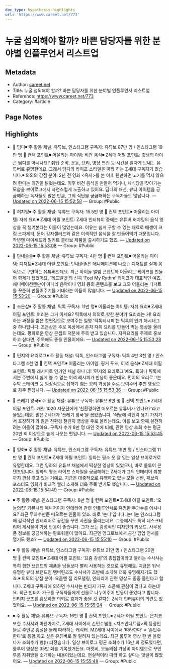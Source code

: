 ```yaml
---
doc_type: hypothesis-highlights
url: 'https://www.careet.net/773'
---
```


# 누굴 섭외해야 할까? 바쁜 담당자를 위한 분야별 인플루언서 리스트업

## Metadata
- Author: [careet.net]()
- Title: 누굴 섭외해야 할까? 바쁜 담당자를 위한 분야별 인플루언서 리스트업
- Reference: https://www.careet.net/773
- Category: #article

## Page Notes
## Highlights
- 🔎 딤디◾ 주 활동 채널: 유튜브, 인스타그램 구독자: 유튜브 87만 명 / 인스타그램 19만 명 🔗 컨택 포인트◾ 어울리는 아이템: 비건 음식◾ Z세대 어필 포인트: 갓생의 아이콘 딤디를 아시나요? 취업 준비, 운동, 요리, 영상 편집 등 시간을 알차게 보내는 유튜버로 유명한데요. 그래서 딤디의 라이프 스타일을 따라 하는 Z세대 구독자가 많습니다.◾ 의외의 강점 분야: 2년 전 영화 <옥자>를 본 이후 웬만하면 고기를 먹지 않으려 한다는 의견을 밝혔는데요. 이후 비건 음식을 만들어 먹거나, 채식당을 찾아가는 모습을 브이로그에서 자연스럽게 노출하고 있어요. 딤디의 패션, 뷰티 아이템을 궁금해하는 독자들도 많은 만큼, 그의 식단을 궁금해하는 구독자들도 많답니다. — [Updated on 2022-06-15 15:52:58](https://hyp.is/yqCmUOx3EeyyR9fee5iWpg/www.careet.net/773) — Group: #Public

- 🔎 허챠밍◾ 주 활동 채널: 유튜브 구독자: 15.5만 명 🔗 컨택 포인트◾ 어울리는 아이템: 자취 요리◾ Z세대 어필 포인트: Z세대 인터뷰이 중에는 유튜버 허챠밍의 음식 영상을 꼭 챙겨본다는 이들이 많았는데요. 이유는 쉽게 구할 수 있는 재료로 매생이 크림 스파게티, 문어 감자샐러드와 같은 이색적인 음식을 잘 만들어먹기 때문입니다. 작년엔 마이셰프와 밀키트 콜라보 제품을 출시하기도 했죠. — [Updated on 2022-06-15 15:53:08](https://hyp.is/0NKDzOx3EeyZ1wPGFlIquw/www.careet.net/773) — Group: #Public

- 🔎 단내솔솔◾ 주 활동 채널: 유튜브 구독자: 4만 명 🔗 컨택 포인트◾ 어울리는 아이템: 디저트◾ Z세대 어필 포인트: 단내솔솔은 애니메이션에 나오는 디저트를 실제 음식으로 구현하는 유튜버인데요. 최근 아이돌 앨범 콘셉트와 어울리는 케이크를 만들어 화제가 됐었어요. ‘레드벨벳’의 신곡 ‘Feel My Rythm’ 케이크가 대표적인 예죠. 애니메이션뿐만이 아니라 음악이나 영화 등의 콘텐츠를 보고 그와 어울리는 디저트를 꾸준히 만들어주기를 기대하는 이들이 많습니다. — [Updated on 2022-06-15 15:53:20](https://hyp.is/167sYux3Eeyv69Ng0E4r9g/www.careet.net/773) — Group: #Public

- 🔎 조은삼◾ 주 활동 채널: 틱톡 구독자: 11만 명◾ 어울리는 아이템: 자취 요리◾ Z세대 어필 포인트: 여러분 그거 아세요? 틱톡에서 의외로 핫한 분야가 요리라는 거! 요리하는 과정을 짧은 컷편집으로 보여주는 일명 ‘틱톡레시피’는 틱톡의 인기 해시태그 중 하나입니다. 조은삼은 주로 옥상에서 혼자 자취 요리를 만들어 먹는 영상을 올리는데요. 평화로운 영상 콘셉트 덕분에 주목 받고 있습니다. 자취요리를 주제로 홍보하고 싶다면, 주목해도 좋을 인물이에요. — [Updated on 2022-06-15 15:53:28](https://hyp.is/3LiZzux3EeyYx_M10ZG2dA/www.careet.net/773) — Group: #Public

- 🔎 민지의 요리로그◾ 주 활동 채널: 틱톡, 인스타그램 구독자: 틱톡 4만 8천 명 / 인스타그램 4천 명 🔗 컨택 포인트◾ 어울리는 아이템: 핑거 푸드, 이색 음식◾ Z세대 어필 포인트: 틱톡 레시피로 인기인 채널 하나 더! ‘민지의 요리로그’예요. 특히나 틱톡에서는 주변에서 쉽게 볼 수 없는 이색 레시피가 반응이 좋은데요. 민지의 요리로그는 수박 스테이크 등 일상적으로 접하기 힘든 요리 과정을 주로 보여주어 추천 영상으로 자주 뜬답니다. — [Updated on 2022-06-15 15:53:36](https://hyp.is/4Utk5Ox3EeytNPsXnoUc_w/www.careet.net/773) — Group: #Public

- 🔎 쓰레기 왕국◾ 주 활동 채널: 유튜브 구독자: 유튜브 8만 명 🔗 컨택 포인트◾ Z세대 어필 포인트: 캐릿 1020 자문단에게 ‘친환경하면 떠오르는 유튜버가 있나요?’라고 물었는데요. 많은 Z세대가 ‘쓰레기 왕국’을 꼽았습니다. ‘식당에 락앤락 용기 가져가서 포장하기’와 같은 친환경 챌린지 영상을 주로 올리는데요. 이를 보고 함께 실천하려는 이들이 많아요. 구독자 수가 8만 명 대인 것에 비해, 관련 영상 조회 수는 평균 20만 회 이상으로 높게 나오는 편입니다. — [Updated on 2022-06-15 15:53:45](https://hyp.is/5tdXJOx3EeyuEmvgXqQlPA/www.careet.net/773) — Group: #Public

- 🔎 잉화◾ 주 활동 채널: 유튜브, 인스타그램 구독자: 유튜브 19만 명 / 인스타그램 11만 명 🔗 컨택 포인트◾ Z세대 어필 포인트: 잉화는 평소 옷 잘 입는 일상 브이로거로 유명한데요. 그런 잉화의 유튜브 채널에서 떡상한 영상이 있었으니, 바로 룸투어 콘텐츠입니다. 잉화의 평소 라이프 스타일을 궁금해하는 Z세대가 그의 인테리어 취향까지 관심 갖고 있는 거예요. 지금은 대중적으로 유행하고 있는 모듈 선반, 패브릭 포스터도 잉화가 비교적 빨리 소개해 더욱 주목 받기도 했습니다. — [Updated on 2022-06-15 15:54:49](https://hyp.is/DPjdsOx4EeybzQ8SH6Lgzw/www.careet.net/773) — Group: #Public

- ◾ 주 활동 채널: 인스타그램 구독자: 6만 명 🔗 컨택 포인트◾ Z세대 어필 포인트: ‘오늘의집’ 커뮤니티 매니저이자 인테리어 관련 인플루언서로 유명한 무과수를 아시나요? 최근 무과수만큼 떠오르는 인물이 있죠. 바로 ‘논디’입니다. 논디는 인스타그램에 감각적인 인테리어로 공간을 꾸민 사진을 올리는데요. 그중에서도 특히 데스크테리어 게시물이 가장 반응이 좋습니다. 그가 쓰는 감성적인 디자인의 키보드, 사무용품 정보를 궁금해하는 팔로워들이 많아요. 최근엔 맹그로브에서 공간 팝업 전시를 열기도 했죠? — [Updated on 2022-06-15 15:55:10](https://hyp.is/GTGC-Ox4EeySaJ-kvJyGDA/www.careet.net/773) — Group: #Public

- ◾ 주 활동 채널: 유튜브, 인스타그램 구독자: 유튜브 21만 명 / 인스타그램 20만 명 🔗 컨택 포인트◾ Z세대 어필 포인트: ‘요즘 감성’의 총집합이라고 불리는 수사샤는 특히 힙한 브랜드의 제품을 남들보다 빨리 사용하는 것으로 유명해요. 지금은 워낙 유명한 뷰티 브랜드인 탬버린즈도 수사샤가 초반에 소개해 더욱 유명해지기도 했죠.◾ 의외의 강점 분야: 요즘엔 집 리모델링, 인테리어 관련 영상도 종종 올린다고 합니다. Z세대 구독자에 의하면 수사샤는 빈티지 가구, 소품에 관심이 많다고 하는데요. 최근 빈티지 가구를 구독자들에게 선물로 나누어주어 반응이 좋았다고 합니다. 빈티지 굿즈를 홍보하면 의외로 효과가 좋을 것 같다는 Z세대 인터뷰이의 의견도 있었어요. — [Updated on 2022-06-15 15:55:24](https://hyp.is/IeGT6Ox4Eey4Sgv1D2vCcg/www.careet.net/773) — Group: #Public

- ◾ 주 활동 채널: 유튜브 구독자: 16만 명 🔗 컨택 포인트◾ Z세대 어필 포인트: 은치코 또한 수사샤와 마찬가지로, Z세대 사이에서 손민수웹툰 <치즈인더트랩>의 등장인물로 주인공 홍설을 몰래 따라하는 캐릭터. MZ세대 사이에서 ‘따라한다’ = ‘손민수 한다’로 통함.하고 싶은 유튜버로 잘 알려져 있는데요. 최근 룸투어 영상 한 번 올렸다가 조회수가 빵(!) 터졌습니다. 일상 브이로그 평균 조회수가 16만 회 정도였다면, 룸투어 영상은 35만 회를 기록했거든요. 마켓비, 오늘의집 가성비 아이템으로 꾸민 투룸 자취방을 소개하는 내용이었는데요. 현실적이라 따라 하고 싶다는 댓글이 많았어요. — [Updated on 2022-06-15 15:55:48](https://hyp.is/L5p44ux4EeytNstCBMhTYQ/www.careet.net/773) — Group: #Public



